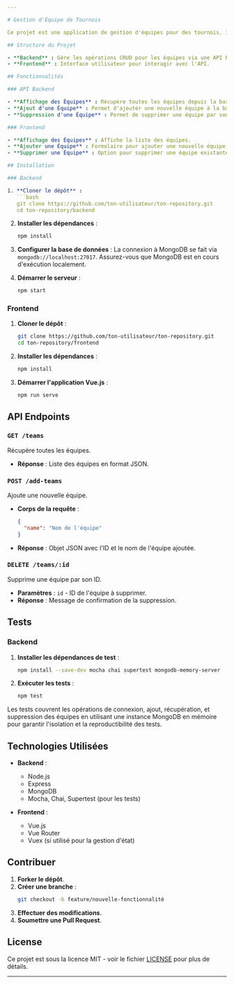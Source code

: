 ```yaml
---

# Gestion d'Équipe de Tournois

Ce projet est une application de gestion d'équipes pour des tournois. Il comprend une API backend construite avec Express et MongoDB, ainsi qu'un front-end développé avec Vue.js.

## Structure du Projet

- **Backend** : Gère les opérations CRUD pour les équipes via une API REST.
- **Frontend** : Interface utilisateur pour interagir avec l'API.

## Fonctionnalités

### API Backend

- **Affichage des Équipes** : Récupère toutes les équipes depuis la base de données.
- **Ajout d'une Équipe** : Permet d'ajouter une nouvelle équipe à la base de données.
- **Suppression d'une Équipe** : Permet de supprimer une équipe par son ID.

### Frontend

- **Affichage des Équipes** : Affiche la liste des équipes.
- **Ajouter une Équipe** : Formulaire pour ajouter une nouvelle équipe.
- **Supprimer une Équipe** : Option pour supprimer une équipe existante.

## Installation

### Backend

1. **Cloner le dépôt** :
   ```bash
   git clone https://github.com/ton-utilisateur/ton-repository.git
   cd ton-repository/backend
   ```

2. **Installer les dépendances** :
   ```bash
   npm install
   ```

3. **Configurer la base de données** :
   La connexion à MongoDB se fait via `mongodb://localhost:27017`. Assurez-vous que MongoDB est en cours d'exécution localement.

4. **Démarrer le serveur** :
   ```bash
   npm start
   ```

### Frontend

1. **Cloner le dépôt** :
   ```bash
   git clone https://github.com/ton-utilisateur/ton-repository.git
   cd ton-repository/frontend
   ```

2. **Installer les dépendances** :
   ```bash
   npm install
   ```

3. **Démarrer l'application Vue.js** :
   ```bash
   npm run serve
   ```

## API Endpoints

### `GET /teams`

Récupère toutes les équipes.

- **Réponse** : Liste des équipes en format JSON.

### `POST /add-teams`

Ajoute une nouvelle équipe.

- **Corps de la requête** :
  ```json
  {
    "name": "Nom de l'équipe"
  }
  ```
- **Réponse** : Objet JSON avec l'ID et le nom de l'équipe ajoutée.

### `DELETE /teams/:id`

Supprime une équipe par son ID.

- **Paramètres** : `id` - ID de l'équipe à supprimer.
- **Réponse** : Message de confirmation de la suppression.

## Tests

### Backend

1. **Installer les dépendances de test** :
   ```bash
   npm install --save-dev mocha chai supertest mongodb-memory-server
   ```

2. **Exécuter les tests** :
   ```bash
   npm test
   ```

Les tests couvrent les opérations de connexion, ajout, récupération, et suppression des équipes en utilisant une instance MongoDB en mémoire pour garantir l'isolation et la reproductibilité des tests.

## Technologies Utilisées

- **Backend** :
  - Node.js
  - Express
  - MongoDB
  - Mocha, Chai, Supertest (pour les tests)

- **Frontend** :
  - Vue.js
  - Vue Router
  - Vuex (si utilisé pour la gestion d'état)

## Contribuer

1. **Forker le dépôt**.
2. **Créer une branche** :
   ```bash
   git checkout -b feature/nouvelle-fonctionnalité
   ```
3. **Effectuer des modifications**.
4. **Soumettre une Pull Request**.

## License

Ce projet est sous la licence MIT - voir le fichier [LICENSE](LICENSE) pour plus de détails.

---
```

